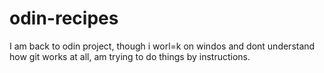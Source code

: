# odin-recipes
I am back to odin project, though i worl=k on windos and dont understand how git works at all, am trying to do things by instructions.
